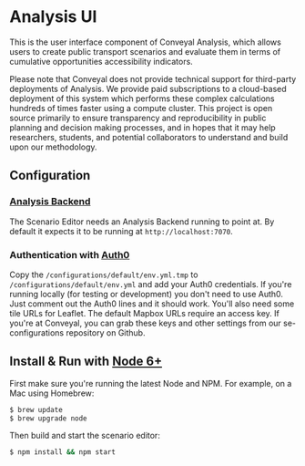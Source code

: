 # Analysis UI

This is the user interface component of Conveyal Analysis, which allows users to create public transport scenarios and evaluate them in terms of cumulative opportunities accessibility indicators. 

Please note that Conveyal does not provide technical support for third-party deployments of Analysis. We provide paid subscriptions to a cloud-based deployment of this system which performs these complex calculations hundreds of times faster using a compute cluster. This project is open source primarily to ensure transparency and reproducibility in public planning and decision making processes, and in hopes that it may help researchers, students, and potential collaborators to understand and build upon our methodology.

## Configuration

### [Analysis Backend](https://github.com/conveyal/analysis-backend)

The Scenario Editor needs an Analysis Backend running to point at. By default it expects it to be running at `http://localhost:7070`.

### Authentication with [Auth0](https://auth0.com/)

Copy the `/configurations/default/env.yml.tmp` to `/configurations/default/env.yml` and add your Auth0 credentials. If you're running locally (for testing or development) you don't need to use Auth0. Just comment out the Auth0 lines and it should work. You'll also need some tile URLs for Leaflet. The default Mapbox URLs require an access key. If you're at Conveyal, you can grab these keys and other settings from our se-configurations repository on Github.

## Install & Run with [Node 6+](https://nodejs.org/en/download/current/)

First make sure you're running the latest Node and NPM. For example, on a Mac using Homebrew:

```bash
$ brew update
$ brew upgrade node
```

Then build and start the scenario editor:
```bash
$ npm install && npm start
```


